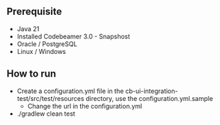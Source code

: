 ## Prerequisite
* Java 21
* Installed Codebeamer 3.0 - Snapshost
* Oracle / PostgreSQL
* Linux / Windows


## How to run
* Create a configuration.yml file in the cb-ui-integration-test/src/test/resources directory, use the configuration.yml.sample
   - Change the url in the configuration.yml
* ./gradlew clean test

  
